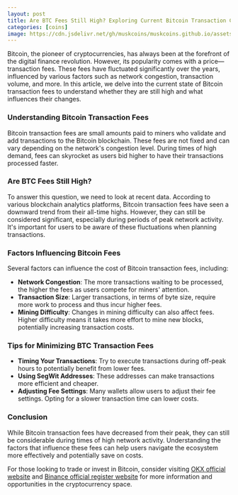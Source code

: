 ```yaml
---
layout: post
title: Are BTC Fees Still High? Exploring Current Bitcoin Transaction Costs
categories: [coins]
image: https://cdn.jsdelivr.net/gh/muskcoins/muskcoins.github.io/assets/images/btc-intro.webp
---
```


Bitcoin, the pioneer of cryptocurrencies, has always been at the forefront of the digital finance revolution. However, its popularity comes with a price—transaction fees. These fees have fluctuated significantly over the years, influenced by various factors such as network congestion, transaction volume, and more. In this article, we delve into the current state of Bitcoin transaction fees to understand whether they are still high and what influences their changes.

### Understanding Bitcoin Transaction Fees

Bitcoin transaction fees are small amounts paid to miners who validate and add transactions to the Bitcoin blockchain. These fees are not fixed and can vary depending on the network's congestion level. During times of high demand, fees can skyrocket as users bid higher to have their transactions processed faster.

### Are BTC Fees Still High?

To answer this question, we need to look at recent data. According to various blockchain analytics platforms, Bitcoin transaction fees have seen a downward trend from their all-time highs. However, they can still be considered significant, especially during periods of peak network activity. It's important for users to be aware of these fluctuations when planning transactions.

### Factors Influencing Bitcoin Fees

Several factors can influence the cost of Bitcoin transaction fees, including:

- **Network Congestion**: The more transactions waiting to be processed, the higher the fees as users compete for miners' attention.
- **Transaction Size**: Larger transactions, in terms of byte size, require more work to process and thus incur higher fees.
- **Mining Difficulty**: Changes in mining difficulty can also affect fees. Higher difficulty means it takes more effort to mine new blocks, potentially increasing transaction costs.

### Tips for Minimizing BTC Transaction Fees

- **Timing Your Transactions**: Try to execute transactions during off-peak hours to potentially benefit from lower fees.
- **Using SegWit Addresses**: These addresses can make transactions more efficient and cheaper.
- **Adjusting Fee Settings**: Many wallets allow users to adjust their fee settings. Opting for a slower transaction time can lower costs.

### Conclusion

While Bitcoin transaction fees have decreased from their peak, they can still be considerable during times of high network activity. Understanding the factors that influence these fees can help users navigate the ecosystem more effectively and potentially save on costs.

For those looking to trade or invest in Bitcoin, consider visiting [OKX official website](/302.html?target=https://www.okx.com/join/65103688) and [Binance official register website](/302.html?target=https://accounts.binance.com/register?ref=betrys) for more information and opportunities in the cryptocurrency space.